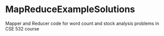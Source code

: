 # MapReduceExampleSolutions
Mapper and Reducer code for word count and stock analysis problems in CSE 532 course
